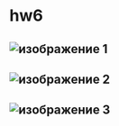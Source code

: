 # hw6
## ![изображение 1](file:///Users/yana_urbanovich/Desktop/1.jpg)
## ![изображение 2](file:///Users/yana_urbanovich/Desktop/2.jpg)
## ![изображение 3](file:///Users/yana_urbanovich/Desktop/3.jpg)
